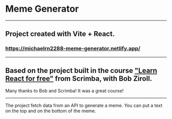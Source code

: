
# Meme Generator

---

## Project created with Vite + React.

### https://michaelrn2288-meme-generator.netlify.app/

---

## Based on the project built in the course ["Learn React for free"](https://scrimba.com/learn/learnreact) from Scrimba, with Bob Ziroll.  
Many thanks to Bob and Scrimba! It was a great course!

---

The project fetch data from an API to generate a meme. You can put a text on the top and on the bottom of the meme.